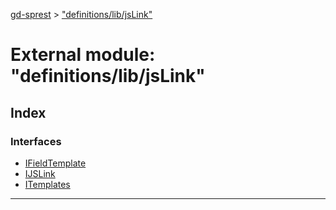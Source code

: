 [gd-sprest](../README.md) > ["definitions/lib/jsLink"](../modules/_definitions_lib_jslink_.md)



# External module: "definitions/lib/jsLink"

## Index

### Interfaces

* [IFieldTemplate](../interfaces/_definitions_lib_jslink_.ifieldtemplate.md)
* [IJSLink](../interfaces/_definitions_lib_jslink_.ijslink.md)
* [ITemplates](../interfaces/_definitions_lib_jslink_.itemplates.md)



---
